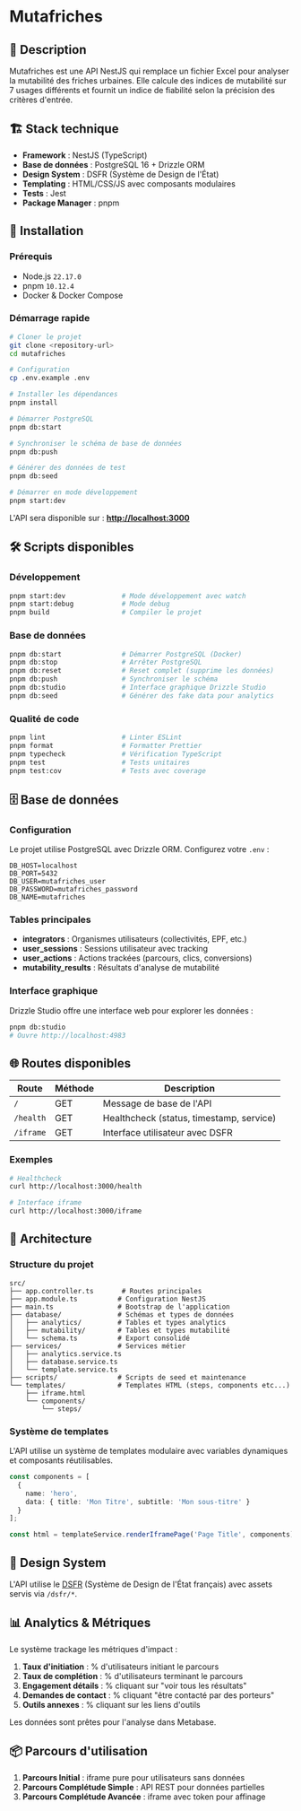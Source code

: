 # Mutafriches

## 📖 Description

Mutafriches est une API NestJS qui remplace un fichier Excel pour analyser la mutabilité des friches urbaines. Elle calcule des indices de mutabilité sur 7 usages différents et fournit un indice de fiabilité selon la précision des critères d'entrée.

## 🏗️ Stack technique

- **Framework** : NestJS (TypeScript)
- **Base de données** : PostgreSQL 16 + Drizzle ORM
- **Design System** : DSFR (Système de Design de l'État)
- **Templating** : HTML/CSS/JS avec composants modulaires
- **Tests** : Jest
- **Package Manager** : pnpm

## 🚀 Installation

### Prérequis

- Node.js `22.17.0`
- pnpm `10.12.4`
- Docker & Docker Compose

### Démarrage rapide

```bash
# Cloner le projet
git clone <repository-url>
cd mutafriches

# Configuration
cp .env.example .env

# Installer les dépendances
pnpm install

# Démarrer PostgreSQL
pnpm db:start

# Synchroniser le schéma de base de données
pnpm db:push

# Générer des données de test
pnpm db:seed

# Démarrer en mode développement
pnpm start:dev
```

L'API sera disponible sur : **<http://localhost:3000>**

## 🛠️ Scripts disponibles

### Développement

```bash
pnpm start:dev              # Mode développement avec watch
pnpm start:debug            # Mode debug
pnpm build                  # Compiler le projet
```

### Base de données

```bash
pnpm db:start               # Démarrer PostgreSQL (Docker)
pnpm db:stop                # Arrêter PostgreSQL
pnpm db:reset               # Reset complet (supprime les données)
pnpm db:push                # Synchroniser le schéma
pnpm db:studio              # Interface graphique Drizzle Studio
pnpm db:seed                # Générer des fake data pour analytics
```

### Qualité de code

```bash
pnpm lint                   # Linter ESLint
pnpm format                 # Formatter Prettier
pnpm typecheck              # Vérification TypeScript
pnpm test                   # Tests unitaires
pnpm test:cov               # Tests avec coverage
```

## 🗄️ Base de données

### Configuration

Le projet utilise PostgreSQL avec Drizzle ORM. Configurez votre `.env` :

```env
DB_HOST=localhost
DB_PORT=5432
DB_USER=mutafriches_user
DB_PASSWORD=mutafriches_password
DB_NAME=mutafriches
```

### Tables principales

- **integrators** : Organismes utilisateurs (collectivités, EPF, etc.)
- **user_sessions** : Sessions utilisateur avec tracking
- **user_actions** : Actions trackées (parcours, clics, conversions)
- **mutability_results** : Résultats d'analyse de mutabilité

### Interface graphique

Drizzle Studio offre une interface web pour explorer les données :

```bash
pnpm db:studio
# Ouvre http://localhost:4983
```

## 🌐 Routes disponibles

| Route | Méthode | Description |
|-------|---------|-------------|
| `/` | GET | Message de base de l'API |
| `/health` | GET | Healthcheck (status, timestamp, service) |
| `/iframe` | GET | Interface utilisateur avec DSFR |

### Exemples

```bash
# Healthcheck
curl http://localhost:3000/health

# Interface iframe
curl http://localhost:3000/iframe
```

## 🧩 Architecture

### Structure du projet

```
src/
├── app.controller.ts       # Routes principales
├── app.module.ts          # Configuration NestJS
├── main.ts                # Bootstrap de l'application
├── database/              # Schémas et types de données
│   ├── analytics/         # Tables et types analytics
│   ├── mutability/        # Tables et types mutabilité
│   └── schema.ts          # Export consolidé
├── services/              # Services métier
│   ├── analytics.service.ts
│   ├── database.service.ts
│   └── template.service.ts
├── scripts/               # Scripts de seed et maintenance
└── templates/             # Templates HTML (steps, components etc...)
    ├── iframe.html
    └── components/
        └── steps/
```

### Système de templates

L'API utilise un système de templates modulaire avec variables dynamiques et composants réutilisables.

```typescript
const components = [
  {
    name: 'hero',
    data: { title: 'Mon Titre', subtitle: 'Mon sous-titre' }
  }
];

const html = templateService.renderIframePage('Page Title', components);
```

## 🎨 Design System

L'API utilise le [DSFR](https://www.systeme-de-design.gouv.fr/) (Système de Design de l'État français) avec assets servis via `/dsfr/*`.

## 📊 Analytics & Métriques

Le système trackage les métriques d'impact :

1. **Taux d'initiation** : % d'utilisateurs initiant le parcours
2. **Taux de complétion** : % d'utilisateurs terminant le parcours  
3. **Engagement détails** : % cliquant sur "voir tous les résultats"
4. **Demandes de contact** : % cliquant "être contacté par des porteurs"
5. **Outils annexes** : % cliquant sur les liens d'outils

Les données sont prêtes pour l'analyse dans Metabase.

## 📦 Parcours d'utilisation

1. **Parcours Initial** : iframe pure pour utilisateurs sans données
2. **Parcours Complétude Simple** : API REST pour données partielles  
3. **Parcours Complétude Avancée** : iframe avec token pour affinage
